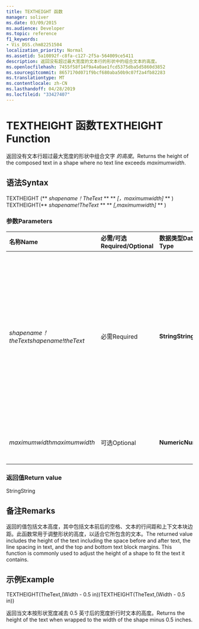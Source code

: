 ```yaml
---
title: TEXTHEIGHT 函数
manager: soliver
ms.date: 03/09/2015
ms.audience: Developer
ms.topic: reference
f1_keywords:
- Vis_DSS.chm82251504
localization_priority: Normal
ms.assetid: 5a10892f-c8fa-c127-2f5a-564009ce5411
description: 返回没有超过最大宽度的文本行的形状中的组合文本的高度。
ms.openlocfilehash: 7455f58f14f9a4a0ae1fcd5375dba5d5860d3852
ms.sourcegitcommit: 8657170d071f9bcf680aba50b9c07f2a4fb82283
ms.translationtype: MT
ms.contentlocale: zh-CN
ms.lasthandoff: 04/28/2019
ms.locfileid: "33427407"
---
```

# <a name="textheight-function"></a><span data-ttu-id="5351b-103">TEXTHEIGHT 函数</span><span class="sxs-lookup"><span data-stu-id="5351b-103">TEXTHEIGHT Function</span></span>

<span data-ttu-id="5351b-104">返回没有文本行超过最大宽度的形状中组合文字  _的高度_。</span><span class="sxs-lookup"><span data-stu-id="5351b-104">Returns the height of the composed text in a shape where no text line exceeds  _maximumwidth_.</span></span> 
  
## <a name="syntax"></a><span data-ttu-id="5351b-105">语法</span><span class="sxs-lookup"><span data-stu-id="5351b-105">Syntax</span></span>

<span data-ttu-id="5351b-106">TEXTHEIGHT (\*\* *shapename！TheText* \*\* \*\* *[，maximumwidth]* \*\* ) </span><span class="sxs-lookup"><span data-stu-id="5351b-106">TEXTHEIGHT(\*\* *shapename!TheText* \*\* \*\* *[,maximumwidth]* \*\* )</span></span> 
  
### <a name="parameters"></a><span data-ttu-id="5351b-107">参数</span><span class="sxs-lookup"><span data-stu-id="5351b-107">Parameters</span></span>

|<span data-ttu-id="5351b-108">**名称**</span><span class="sxs-lookup"><span data-stu-id="5351b-108">**Name**</span></span>|<span data-ttu-id="5351b-109">**必需/可选**</span><span class="sxs-lookup"><span data-stu-id="5351b-109">**Required/Optional**</span></span>|<span data-ttu-id="5351b-110">**数据类型**</span><span class="sxs-lookup"><span data-stu-id="5351b-110">**Data Type**</span></span>|<span data-ttu-id="5351b-111">**说明**</span><span class="sxs-lookup"><span data-stu-id="5351b-111">**Description**</span></span>|
|:-----|:-----|:-----|:-----|
| <span data-ttu-id="5351b-112">_shapename！theText_</span><span class="sxs-lookup"><span data-stu-id="5351b-112">_shapename!theText_</span></span> <br/> |<span data-ttu-id="5351b-113">必需</span><span class="sxs-lookup"><span data-stu-id="5351b-113">Required</span></span>  <br/> |<span data-ttu-id="5351b-114">**String**</span><span class="sxs-lookup"><span data-stu-id="5351b-114">**String**</span></span> <br/> |<span data-ttu-id="5351b-115">对目标形状中名为 TheText 的单元格的引用。</span><span class="sxs-lookup"><span data-stu-id="5351b-115">A reference to the cell named TheText in the target shape.</span></span>  <span data-ttu-id="5351b-116">_shapename！_</span><span class="sxs-lookup"><span data-stu-id="5351b-116">_shapename!_</span></span> <span data-ttu-id="5351b-117">是想要从中检索文本的形状的名称。</span><span class="sxs-lookup"><span data-stu-id="5351b-117">is the name of the shape from which you want to retrieve the text.</span></span>  <br/> |
| <span data-ttu-id="5351b-118">_maximumwidth_</span><span class="sxs-lookup"><span data-stu-id="5351b-118">_maximumwidth_</span></span> <br/> |<span data-ttu-id="5351b-119">可选</span><span class="sxs-lookup"><span data-stu-id="5351b-119">Optional</span></span>  <br/> |<span data-ttu-id="5351b-120">**Numeric**</span><span class="sxs-lookup"><span data-stu-id="5351b-120">**Numeric**</span></span> <br/> |<span data-ttu-id="5351b-121">文本块的最大宽度。</span><span class="sxs-lookup"><span data-stu-id="5351b-121">The maximum width of the text block.</span></span>  <br/> |
   
### <a name="return-value"></a><span data-ttu-id="5351b-122">返回值</span><span class="sxs-lookup"><span data-stu-id="5351b-122">Return value</span></span>

<span data-ttu-id="5351b-123">String</span><span class="sxs-lookup"><span data-stu-id="5351b-123">String</span></span>
  
## <a name="remarks"></a><span data-ttu-id="5351b-124">备注</span><span class="sxs-lookup"><span data-stu-id="5351b-124">Remarks</span></span>

<span data-ttu-id="5351b-p102">返回的值包括文本高度，其中包括文本前后的空格、文本的行间距和上下文本块边距。此函数常用于调整形状的高度，以适合它所包含的文本。</span><span class="sxs-lookup"><span data-stu-id="5351b-p102">The returned value includes the height of the text including the space before and after text, the line spacing in text, and the top and bottom text block margins. This function is commonly used to adjust the height of a shape to fit the text it contains.</span></span>
  
## <a name="example"></a><span data-ttu-id="5351b-127">示例</span><span class="sxs-lookup"><span data-stu-id="5351b-127">Example</span></span>

<span data-ttu-id="5351b-128">TEXTHEIGHT(TheText,(Width - 0.5 in))</span><span class="sxs-lookup"><span data-stu-id="5351b-128">TEXTHEIGHT(TheText,(Width - 0.5 in))</span></span> 
  
<span data-ttu-id="5351b-129">返回当文本按形状宽度减去 0.5 英寸后的宽度折行时文本的高度。</span><span class="sxs-lookup"><span data-stu-id="5351b-129">Returns the height of the text when wrapped to the width of the shape minus 0.5 inches.</span></span> 
  

